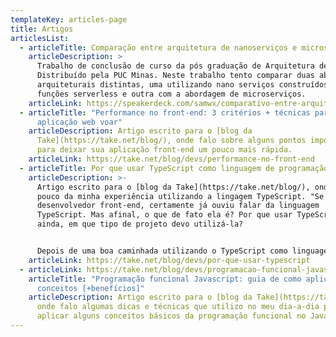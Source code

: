 ```yaml
---
templateKey: articles-page
title: Artigos
articlesList:
  - articleTitle: Comparação entre arquitetura de nanoserviços e microserviços
    articleDescription: >
      Trabalho de conclusão de curso da pós graduação de Arquitetura de Software
      Distribuído pela PUC Minas. Neste trabalho tento comparar duas abordagens
      arquiteturais distintas, uma utilizando nano serviços construídos em
      funções serverless e outra com a abordagem de microserviços.
    articleLink: https://speakerdeck.com/samwx/comparativo-entre-arquitetura-de-microsservicos-e-nanosservicos
  - articleTitle: "Performance no front-end: 3 critérios + técnicas para sua
      aplicação web voar"
    articleDescription: Artigo escrito para o [blog da
      Take](https://take.net/blog/), onde falo sobre alguns pontos importantes
      para deixar sua aplicação front-end um pouco mais rápida.
    articleLink: https://take.net/blog/devs/performance-no-front-end
  - articleTitle: Por que usar TypeScript como linguagem de programação
    articleDescription: >-
      Artigo escrito para o [blog da Take](https://take.net/blog/), onde falo um
      pouco da minha experiência utilizando a lingagem TypeScript. "Se você é um
      desenvolvedor front-end, certamente já ouviu falar da linguagem
      TypeScript. Mas afinal, o que de fato ela é? Por que usar TypeScript? E
      ainda, em que tipo de projeto devo utilizá-la?


      Depois de uma boa caminhada utilizando o TypeScript como linguagem principal do meu dia-a-dia de trabalho, tentarei mostrar as principais vantagens de usá-la nas suas futuras aplicações."
    articleLink: https://take.net/blog/devs/por-que-usar-typescript
  - articleLink: https://take.net/blog/devs/programacao-funcional-javascript
    articleTitle: "Programação funcional Javascript: guia de como aplicar os
      conceitos [+benefícios]"
    articleDescription: Artigo escrito para o [blog da Take](https://take.net/blog/)
      onde falo algumas dicas e técnicas que utilizo no meu dia-a-dia para
      aplicar alguns conceitos básicos da programação funcional no JavaScript.
---
```

